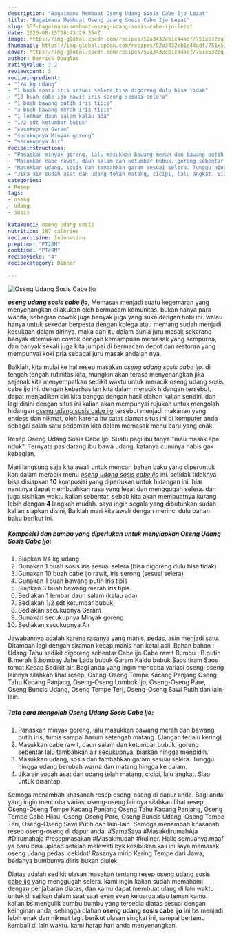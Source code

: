 ```yaml
---
description: "Bagaimana Membuat Oseng Udang Sosis Cabe Ijo Lezat"
title: "Bagaimana Membuat Oseng Udang Sosis Cabe Ijo Lezat"
slug: 557-bagaimana-membuat-oseng-udang-sosis-cabe-ijo-lezat
date: 2020-08-15T08:43:29.354Z
image: https://img-global.cpcdn.com/recipes/52a3432eb1c44adf/751x532cq70/oseng-udang-sosis-cabe-ijo-foto-resep-utama.jpg
thumbnail: https://img-global.cpcdn.com/recipes/52a3432eb1c44adf/751x532cq70/oseng-udang-sosis-cabe-ijo-foto-resep-utama.jpg
cover: https://img-global.cpcdn.com/recipes/52a3432eb1c44adf/751x532cq70/oseng-udang-sosis-cabe-ijo-foto-resep-utama.jpg
author: Derrick Douglas
ratingvalue: 3.2
reviewcount: 5
recipeingredient:
- "1/4 kg udang"
- "1 buah sosis iris sesuai selera bisa digoreng dulu bisa tidak"
- "10 buah cabe ijo rawit iris serong sesuai selera"
- "1 buah bawang putih iris tipis"
- "3 buah bawang merah iris tipis"
- "1 lembar daun salam kalau ada"
- "1/2 sdt ketumbar bubuk"
- "secukupnya Garam"
- "secukupnya Minyak goreng"
- "secukupnya Air"
recipeinstructions:
- "Panaskan minyak goreng, lalu masukkan bawang merah dan bawang putih iris, tumis sampai harum setengah matang. (Jangan terlalu kering)"
- "Masukkan cabe rawit, daun salam dan ketumbar bubuk, goreng sebentar lalu tambahkan air secukupnya, biarkan hingga mendidih."
- "Masukkan udang, sosis dan tambahkan garam sesuai selera. Tunggu hingga udang berubah warna dan matang hingga ke dalam."
- "Jika air sudah asat dan udang telah matang, cicipi, lalu angkat. Siap untuk disantap."
categories:
- Resep
tags:
- oseng
- udang
- sosis

katakunci: oseng udang sosis 
nutrition: 187 calories
recipecuisine: Indonesian
preptime: "PT28M"
cooktime: "PT49M"
recipeyield: "4"
recipecategory: Dinner

---
```



![Oseng Udang Sosis Cabe Ijo](https://img-global.cpcdn.com/recipes/52a3432eb1c44adf/751x532cq70/oseng-udang-sosis-cabe-ijo-foto-resep-utama.jpg)

<b><i>oseng udang sosis cabe ijo</i></b>, Memasak menjadi suatu kegemaran yang menyenangkan dilakukan oleh bermacam komunitas. bukan hanya para wanita, sebagian cowok juga banyak juga yang suka dengan hobi ini. walau hanya untuk sekedar berpesta dengan kolega atau memang sudah menjadi kesukaan dalam dirinya. maka dari itu dalam dunia juru masak sekarang banyak ditemukan cowok dengan kemampuan memasak yang sempurna, dan banyak sekali juga kita jumpai di bermacam depot dan restoran yang mempunyai koki pria sebagai juru masak andalan nya.

Baiklah, kita mulai ke hal resep masakan <i>oseng udang sosis cabe ijo</i>. di tengah tengah rutinitas kita, mungkin akan terasa menyenangkan jika sejenak kita menyempatkan sedikit waktu untuk meracik oseng udang sosis cabe ijo ini. dengan keberhasilan kita dalam meracik hidangan tersebut, dapat menjadikan diri kita bangga dengan hasil olahan kalian sendiri. dan lagi disini dengan situs ini kalian akan mempunyai rujukan untuk mengolah hidangan <u>oseng udang sosis cabe ijo</u> tersebut menjadi makanan yang endess dan nikmat, oleh karena itu catat alamat situs ini di komputer anda sebagai salah satu pedoman kita dalam memasak menu baru yang enak.

Resep Oseng Udang Sosis Cabe Ijo. Suatu pagi ibu tanya &#34;mau masak apa nduk&#34;. Ternyata pas datang ibu bawa udang, katanya cuminya habis gak kebagian.


Mari langsung saja kita awali untuk mencari bahan baku yang diperuntuk kan dalam meracik menu <u><i>oseng udang sosis cabe ijo</i></u> ini. setidak tidaknya bisa disiapkan <b>10</b> komposisi yang diperlukan untuk hidangan ini. biar nantinya dapat membuahkan rasa yang lezat dan menggugah selera. dan juga sisihkan waktu kalian sebentar, sebab kita akan membuatnya kurang lebih dengan <b>4</b> langkah mudah. saya ingin segala yang dibutuhkan sudah kalian siapkan disini, Baiklah mari kita awali dengan merinci dulu bahan baku berikut ini.

<!--inarticleads1-->

##### Komposisi dan bumbu yang diperlukan untuk menyiapkan Oseng Udang Sosis Cabe Ijo:

1. Siapkan 1/4 kg udang
1. Gunakan 1 buah sosis iris sesuai selera (bisa digoreng dulu bisa tidak)
1. Gunakan 10 buah cabe ijo rawit, iris serong (sesuai selera)
1. Gunakan 1 buah bawang putih iris tipis
1. Siapkan 3 buah bawang merah iris tipis
1. Sediakan 1 lembar daun salam (kalau ada)
1. Sediakan 1/2 sdt ketumbar bubuk
1. Sediakan secukupnya Garam
1. Gunakan secukupnya Minyak goreng
1. Sediakan secukupnya Air


Jawabannya adalah karena rasanya yang manis, pedas, asin menjadi satu. Ditambah lagi dengan siraman kecap manis nan ketal asli. Bahan bahan : Udang Tahu sedikit digoreng sebentar Cabe ijo Cabe rawit Bumbu : B.putih B.merah B.bombay Jahe Lada bubuk Garam Kaldu bubuk Saos tiram Saos tomat Kecap Sedikit air. Bagi anda yang ingin mencoba variasi oseng-oseng lainnya silahkan lihat resep, Oseng-Oseng Tempe Kacang Panjang Oseng Tahu Kacang Panjang, Oseng-Oseng Lombok Ijo, Oseng-Oseng Pare, Oseng Buncis Udang, Oseng Tempe Teri, Oseng-Oseng Sawi Putih dan lain-lain. 

<!--inarticleads2-->

##### Tata cara mengolah Oseng Udang Sosis Cabe Ijo:

1. Panaskan minyak goreng, lalu masukkan bawang merah dan bawang putih iris, tumis sampai harum setengah matang. (Jangan terlalu kering)
1. Masukkan cabe rawit, daun salam dan ketumbar bubuk, goreng sebentar lalu tambahkan air secukupnya, biarkan hingga mendidih.
1. Masukkan udang, sosis dan tambahkan garam sesuai selera. Tunggu hingga udang berubah warna dan matang hingga ke dalam.
1. Jika air sudah asat dan udang telah matang, cicipi, lalu angkat. Siap untuk disantap.


Semoga menambah khasanah resep oseng-oseng di dapur anda. Bagi anda yang ingin mencoba variasi oseng-oseng lainnya silahkan lihat resep, Oseng-Oseng Tempe Kacang Panjang Oseng Tahu Kacang Panjang, Oseng Tempe Cabe Hijau, Oseng-Oseng Pare, Oseng Buncis Udang, Oseng Tempe Teri, Oseng-Oseng Sawi Putih dan lain-lain. Semoga menambah khasanah resep oseng-oseng di dapur anda. #SamaSaya #MasakdirumahAja #Dirumahaja #resepmasakan #Masakmudah #kuliner. Hallo semuanya.maaf ya baru bisa upload setelah melewati byk kesibukan.kali ini saya memasak oseng udang pedas. cekidot! Rasanya mirip Kering Tempe dari Jawa, bedanya bumbunya diiris bukan diulek. 

Diatas adalah sedikit ulasan masakan tentang resep <u>oseng udang sosis cabe ijo</u> yang menggugah selera. kami ingin kalian sudah memahami dengan penjabaran diatas, dan kamu dapat membuat ulang di lain waktu untuk di sajikan dalam saat saat even even keluarga atau teman kamu. kalian bs mengulik bumbu bumbu yang tersedia diatas sesuai dengan keinginan anda, sehingga olahan <b>oseng udang sosis cabe ijo</b> ini bs menjadi lebih enak dan nikmat lagi. berikut ulasan singkat ini, sampai bertemu kembali di lain waktu. kami harap hari anda menyenangkan.

